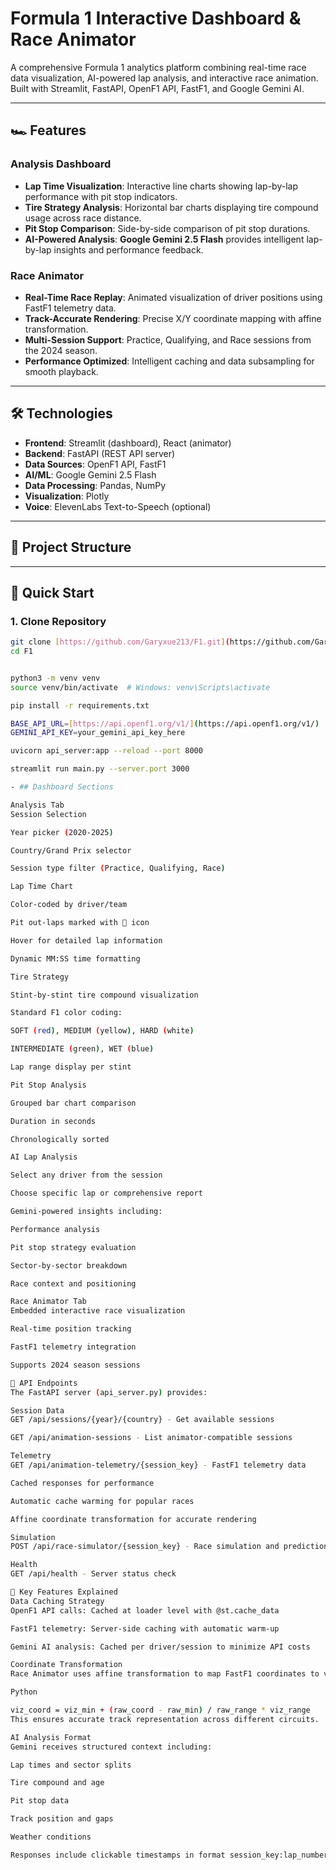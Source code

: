 # Formula 1 Interactive Dashboard & Race Animator

A comprehensive Formula 1 analytics platform combining real-time race data visualization, AI-powered lap analysis, and interactive race animation. Built with Streamlit, FastAPI, OpenF1 API, FastF1, and Google Gemini AI.

---

## 🏎️ Features

### Analysis Dashboard
- **Lap Time Visualization**: Interactive line charts showing lap-by-lap performance with pit stop indicators.
- **Tire Strategy Analysis**: Horizontal bar charts displaying tire compound usage across race distance.
- **Pit Stop Comparison**: Side-by-side comparison of pit stop durations.
- **AI-Powered Analysis**: **Google Gemini 2.5 Flash** provides intelligent lap-by-lap insights and performance feedback.

### Race Animator
- **Real-Time Race Replay**: Animated visualization of driver positions using FastF1 telemetry data.
- **Track-Accurate Rendering**: Precise X/Y coordinate mapping with affine transformation.
- **Multi-Session Support**: Practice, Qualifying, and Race sessions from the 2024 season.
- **Performance Optimized**: Intelligent caching and data subsampling for smooth playback.

---

## 🛠️ Technologies

- **Frontend**: Streamlit (dashboard), React (animator)
- **Backend**: FastAPI (REST API server)
- **Data Sources**: OpenF1 API, FastF1
- **AI/ML**: Google Gemini 2.5 Flash
- **Data Processing**: Pandas, NumPy
- **Visualization**: Plotly
- **Voice**: ElevenLabs Text-to-Speech (optional)

---

## 📁 Project Structure


---

## 🚀 Quick Start

### 1. Clone Repository
```bash
git clone [https://github.com/Garyxue213/F1.git](https://github.com/Garyxue213/F1.git)
cd F1


python3 -m venv venv
source venv/bin/activate  # Windows: venv\Scripts\activate

pip install -r requirements.txt

BASE_API_URL=[https://api.openf1.org/v1/](https://api.openf1.org/v1/)
GEMINI_API_KEY=your_gemini_api_key_here

uvicorn api_server:app --reload --port 8000

streamlit run main.py --server.port 3000

- ## Dashboard Sections

Analysis Tab
Session Selection

Year picker (2020-2025)

Country/Grand Prix selector

Session type filter (Practice, Qualifying, Race)

Lap Time Chart

Color-coded by driver/team

Pit out-laps marked with 🔧 icon

Hover for detailed lap information

Dynamic MM:SS time formatting

Tire Strategy

Stint-by-stint tire compound visualization

Standard F1 color coding:

SOFT (red), MEDIUM (yellow), HARD (white)

INTERMEDIATE (green), WET (blue)

Lap range display per stint

Pit Stop Analysis

Grouped bar chart comparison

Duration in seconds

Chronologically sorted

AI Lap Analysis

Select any driver from the session

Choose specific lap or comprehensive report

Gemini-powered insights including:

Performance analysis

Pit stop strategy evaluation

Sector-by-sector breakdown

Race context and positioning

Race Animator Tab
Embedded interactive race visualization

Real-time position tracking

FastF1 telemetry integration

Supports 2024 season sessions

🔧 API Endpoints
The FastAPI server (api_server.py) provides:

Session Data
GET /api/sessions/{year}/{country} - Get available sessions

GET /api/animation-sessions - List animator-compatible sessions

Telemetry
GET /api/animation-telemetry/{session_key} - FastF1 telemetry data

Cached responses for performance

Automatic cache warming for popular races

Affine coordinate transformation for accurate rendering

Simulation
POST /api/race-simulator/{session_key} - Race simulation and prediction

Health
GET /api/health - Server status check

🎯 Key Features Explained
Data Caching Strategy
OpenF1 API calls: Cached at loader level with @st.cache_data

FastF1 telemetry: Server-side caching with automatic warm-up

Gemini AI analysis: Cached per driver/session to minimize API costs

Coordinate Transformation
Race Animator uses affine transformation to map FastF1 coordinates to visualization space:

Python

viz_coord = viz_min + (raw_coord - raw_min) / raw_range * viz_range
This ensures accurate track representation across different circuits.

AI Analysis Format
Gemini receives structured context including:

Lap times and sector splits

Tire compound and age

Pit stop data

Track position and gaps

Weather conditions

Responses include clickable timestamps in format session_key:lap_number for simulation navigation.

